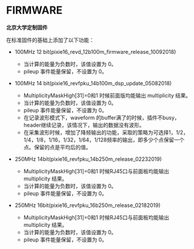 <!-- FIRMWARE.md --- 
;; 
;; Description: 
;; Author: Hongyi Wu(吴鸿毅)
;; Email: wuhongyi@qq.com 
;; Created: 三 5月 16 19:00:58 2018 (+0800)
;; Last-Updated: 五 3月  8 16:48:10 2019 (+0800)
;;           By: Hongyi Wu(吴鸿毅)
;;     Update #: 5
;; URL: http://wuhongyi.cn -->

# FIRMWARE

**北京大学定制固件**  

在标准固件的基础上添加了以下功能：

- 100MHz 12 bit(pixie16_revd_12b100m_firmware_release_10092018)
	- 当计算的能量为负数时，该值设置为 0。
	- pileup 事件能量保留，不设置为 0。


- 100MHz 14 bit(pixie16_revfpku_14b100m_dsp_update_05082018)
	- MultiplicityMaskHigh[31]=0和1 时候前面版均能输出 multiplicity 结果。
	- 当计算的能量为负数时，该值设置为 0。
	- pileup 事件能量保留，不设置为 0。
	- 在记录波形模式下，waveform 的buffer满了的时候，插件不busy，header继续记录，该情况下，输出的数据没有波形。
	- 在采集波形时候，增加了降频输出的功能，采取的策略为可选择1，1/2，1/4，1/8，1/16，1/32，1/64，1/128频率的输出，即多少个点保留一个点。保留的点是平均后的值。
	
	
	
- 250MHz 14bit(pixie16_revfpku_14b250m_release_02232019)
	- MultiplicityMaskHigh[31]=0和1 时候RJ45口与前面板均能输出 multiplicity 结果。
	- 当计算的能量为负数时，该值设置为 0。
	- pileup 事件能量保留，不设置为 0。


- 250MHz 16bit(pixie16_revfpku_16b250m_release_02182019)
	- MultiplicityMaskHigh[31]=0和1 时候RJ45口与前面板均能输出 multiplicity 结果。
	- 当计算的能量为负数时，该值设置为 0。
	- pileup 事件能量保留，不设置为 0。



<!-- FIRMWARE.md ends here -->

